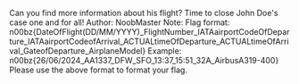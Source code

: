 Can you find more information about his flight? Time to close John Doe's case one and for all! Author: NoobMaster Note: Flag format: n00bz{DateOfFlight(DD/MM/YYYY)_FlightNumber_IATAairportCodeOfDeparture_IATAairportCodeofArrival_ACTUALtimeOfDeparture_ACTUALtimeOfArrival_GateofDeparture_AirplaneModel} Example: n00bz{26/06/2024_AA1337_DFW_SFO_13:37_15:51_32A_AirbusA319-400} Please use the above format to format your flag.
